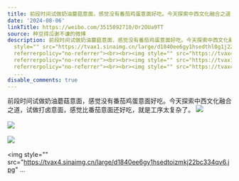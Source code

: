```yaml
---
title: 前段时间试做奶油蘑菇意面，感觉没有番茄鸡蛋意面好吃。今天探索中西文化融合之道，试做打卤意面，感觉比番茄意面还好吃，就是工序太复杂了。 [图片][图片][图片...
date: '2024-08-06'
linkTitle: https://weibo.com/3515092710/Or2OUa9TT
source: 种豆得瓜谢不谦的微博
description: 前段时间试做奶油蘑菇意面，感觉没有番茄鸡蛋意面好吃。今天探索中西文化融合之道，试做打卤意面，感觉比番茄意面还好吃，就是工序太复杂了。 <img
  style="" src="https://tvax1.sinaimg.cn/large/d1840ee6gy1hsedthl0g1j22bc334u0z.jpg"
  referrerpolicy="no-referrer"><br><br><img style="" src="https://tvax4.sinaimg.cn/large/d1840ee6gy1hsedttwjvoj20u014044k.jpg"
  referrerpolicy="no-referrer"><br><br><img style="" src="https://tvax1.sinaimg.cn/large/d1840ee6gy1hsedu168sjj20u0140ahv.jpg"
  referrerpolicy="no-referrer"><br><br><img style="" src="https://tvax4.sinaimg.cn/large/d1840ee6gy1hsedtoizmkj22bc334qv6.jpg"
  ...
disable_comments: true
---
```

前段时间试做奶油蘑菇意面，感觉没有番茄鸡蛋意面好吃。今天探索中西文化融合之道，试做打卤意面，感觉比番茄意面还好吃，就是工序太复杂了。 <img style="" src="https://tvax1.sinaimg.cn/large/d1840ee6gy1hsedthl0g1j22bc334u0z.jpg" referrerpolicy="no-referrer"><br><br><img style="" src="https://tvax4.sinaimg.cn/large/d1840ee6gy1hsedttwjvoj20u014044k.jpg" referrerpolicy="no-referrer"><br><br><img style="" src="https://tvax1.sinaimg.cn/large/d1840ee6gy1hsedu168sjj20u0140ahv.jpg" referrerpolicy="no-referrer"><br><br><img style="" src="https://tvax4.sinaimg.cn/large/d1840ee6gy1hsedtoizmkj22bc334qv6.jpg" ...